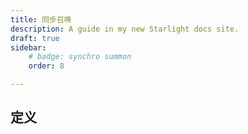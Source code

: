 ```yaml
---
title: 同步召唤
description: A guide in my new Starlight docs site.
draft: true
sidebar:
    # badge: synchro summon
    order: 8

---
```


## 定义
